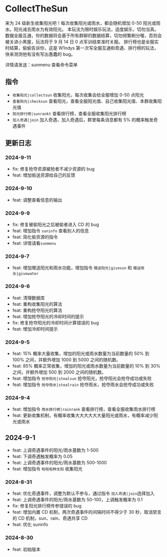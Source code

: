 # CollectTheSun

来为 24 级新生收集阳光吧！每次收集阳光或雨水，都会随机增加 0-50 阳光或雨水。阳光减去雨水为有效阳光。
本玩法为限时娱乐玩法，适度娱乐，切勿当真。
数据全服互通，你的数据将会基于所有群聊的数据结算，切勿频繁刷分喔，否则会被关进小黑屋，玩法将于 9 月 14 日 0 点军训结束准时关服。
排行榜也是全服实时结算，偷偷告诉你，这是 W1ndys 第一次写全服互通和奇遇、排行榜的玩法，快来测测他有没有写出愚蠢的 bug。

详情请发送：sunmenu 查看命令菜单

## 指令

- `收集阳光|collectsun` 收集阳光，每次收集会给全服增加 0-50 点阳光
- `查看阳光|checksun` 查看阳光，查看全服阳光值、自己收集阳光值、本群收集阳光值
- `阳光排行榜|sunrankt` 查看排行榜，查看全服收集阳光排行榜
- `加入奇遇|join` 加入奇遇，加入奇遇后，群里每条消息都有 5% 的概率触发奇遇事件

## 更新日志

### 2024-9-11

- fix: 修复抢夺资源被抢者不减少资源的 bug
- feat: 增加偷送资源给自己的反馈

### 2024-9-10

- feat: 调整查看信息的输出

### 2024-9-9

- fix: 修复被偷阳光之后被偷者进入 CD 的 bug
- feat: 增加指令 `suninfo` 查看别人的信息
- feat: 简化偷资源的指令
- feat: 详情请看`sunmenu`

### 2024-9-7

- feat: 增加赠送阳光和雨水功能，增加指令 `赠送阳光|givesun` 和 `赠送雨水|givewater`

### 2024-9-6

- feat: 清理数据库
- feat: 重构收集阳光的算法
- feat: 重构抢夺阳光的算法
- feat: 增加抢夺阳光的冷却时间的提示
- fix: 修复抢夺阳光的冷却时间计算错误的 bug
- feat: 增加冷却时间提示

### 2024-9-5

- feat: 15% 概率大量收集，增加的阳光或雨水数量为当前数量的 50% 到 100% 之间，并额外增加 1000 到 5000 之间的随机数。
- feat: 85% 概率正常收集，增加的阳光或雨水数量为当前数量的 10% 到 30% 之间，并额外增加 500 到 2000 之间的随机数。
- feat: 增加指令 `抢夺阳光|stealsun` 抢夺阳光，抢夺阳光会抢夺成功或失败
- feat: 增加指令 `抢夺雨水|stealrain` 抢夺雨水，抢夺雨水会抢夺成功或失败

### 2024-9-4

- feat: 增加指令 `雨水排行榜|rainrank` 查看排行榜，查看全服收集雨水排行榜
- feat: 更新收集机制，有概率收集大大大大大大量阳光或雨水，有概率减少阳光或雨水

## 2024-9-1

- feat: 上调奇遇事件的阳光/雨水基数为 1-500
- feat: 下调奇遇触发概率为 0.05
- feat: 上调奇遇事件的阳光/雨水基数为 500-1000
- feat: 增加指令 `啦啦啦种太阳` 收集阳光

### 2024-8-31

- feat: 优化奇遇事件，调整为默认不参与，通过指令 `加入奇遇|join`选择加入
- feat: 上调奇遇事件的阳光/雨水基数为 50-100，上调触发概率为 0.1
- fix: 修复阳光排行榜传参错误的 bug
- feat: 增加内置 CD 机制，两次奇遇事件的间隔时间不得少于 30 秒，取消禁言的 CD 机制，sun、rain、奇遇共享 CD
- feat: 优化 suninfo

### 2024-8-30

- feat: 初始版本
